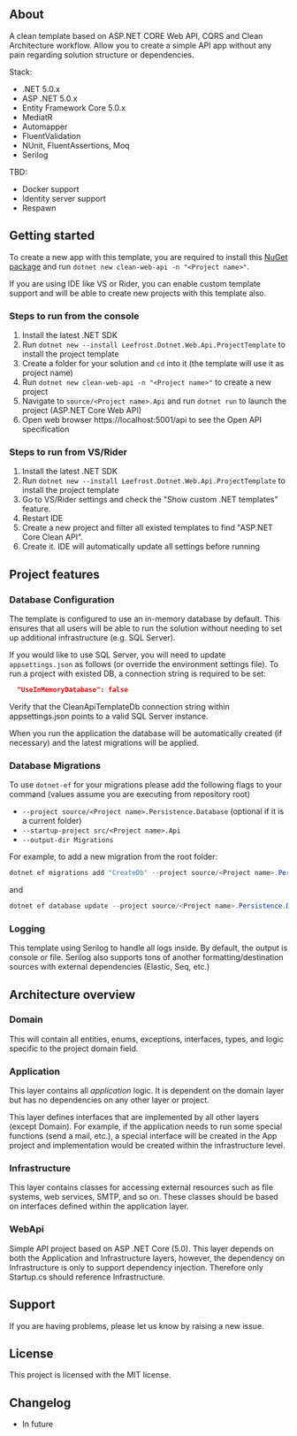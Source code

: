 ## About
A clean template based on ASP.NET CORE Web API, CQRS and Clean Architecture workflow. Allow you to create a simple API app without any pain regarding solution structure or dependencies.

Stack:
- .NET 5.0.x
- ASP .NET 5.0.x
- Entity Framework Core 5.0.x
- MediatR
- Automapper
- FluentValidation
- NUnit, FluentAssertions, Moq
- Serilog

TBD:
- Docker support
- Identity server support
- Respawn


## Getting started
To create a new app with this template, you are required to install this  [NuGet package](https://www.nuget.org/packages/Leefrost.Dotnet.Web.Api.ProjectTemplate/) and run `dotnet new clean-web-api -n "<Project name>"`.

If you are using IDE like VS or Rider, you can enable custom template support and will be able to create new projects with this template also.

### Steps to run from the console

1. Install the latest .NET SDK
2. Run `dotnet new --install Leefrost.Dotnet.Web.Api.ProjectTemplate` to install the project template
3. Create a folder for your solution and `cd` into it (the template will use it as project name)
4. Run `dotnet new clean-web-api -n "<Project name>"` to create a new project
5. Navigate to `source/<Project name>.Api` and run `dotnet run` to launch the project (ASP.NET Core Web API)
6. Open web browser https://localhost:5001/api to see the Open API specification

### Steps to run from VS/Rider

1. Install the latest .NET SDK
2. Run `dotnet new --install Leefrost.Dotnet.Web.Api.ProjectTemplate` to install the project template
3. Go to VS/Rider settings and check the "Show custom .NET templates" feature.
4. Restart IDE
5. Create a new project and filter all existed templates to find "ASP.NET Core Clean API".
6. Create it. IDE will automatically update all settings before running

## Project features

### Database Configuration
The template is configured to use an in-memory database by default. This ensures that all users will be able to run the solution without needing to set up additional infrastructure (e.g. SQL Server).

If you would like to use SQL Server, you will need to update `appsettings.json` as follows (or override the environment settings file). To run a project with existed DB, a connection string is required to be set:

```json
  "UseInMemoryDatabase": false
```

Verify that the CleanApiTemplateDb connection string within appsettings.json points to a valid SQL Server instance.

When you run the application the database will be automatically created (if necessary) and the latest migrations will be applied.

### Database Migrations
To use `dotnet-ef` for your migrations please add the following flags to your command (values assume you are executing from repository root)

- `--project source/<Project name>.Persistence.Database` (optional if it is a current folder)
- `--startup-project src/<Project name>.Api`
- `--output-dir Migrations`

For example, to add a new migration from the root folder:

```powershell
dotnet ef migrations add "CreateDb" --project source/<Project name>.Persistence.Database --startup-project src/<Project name>.Api --output-dir Migrations`
```
and

```powershell
dotnet ef database update --project source/<Project name>.Persistence.Database --startup-project src/<Project name>.Api`
```

### Logging

This template using Serilog to handle all logs inside. By default, the output is console or file. Serilog also supports tons of another formatting/destination sources with external dependencies (Elastic, Seq, etc.)

## Architecture overview

### Domain

This will contain all entities, enums, exceptions, interfaces, types, and logic specific to the project domain field.

### Application
This layer contains all *application* logic. It is dependent on the domain layer but has no dependencies on any other layer or project. 

This layer defines interfaces that are implemented by all other layers (except Domain). For example, if the application needs to run some special functions (send a mail, etc.), a special interface will be created in the App project and implementation would be created within the infrastructure level.

### Infrastructure
This layer contains classes for accessing external resources such as file systems, web services, SMTP, and so on. These classes should be based on interfaces defined within the application layer.

### WebApi
Simple API project based on ASP .NET Core (5.0). This layer depends on both the Application and Infrastructure layers, however, the dependency on Infrastructure is only to support dependency injection. Therefore only Startup.cs should reference Infrastructure.

## Support
If you are having problems, please let us know by raising a new issue.

## License
This project is licensed with the MIT license.

## Changelog
* In future
